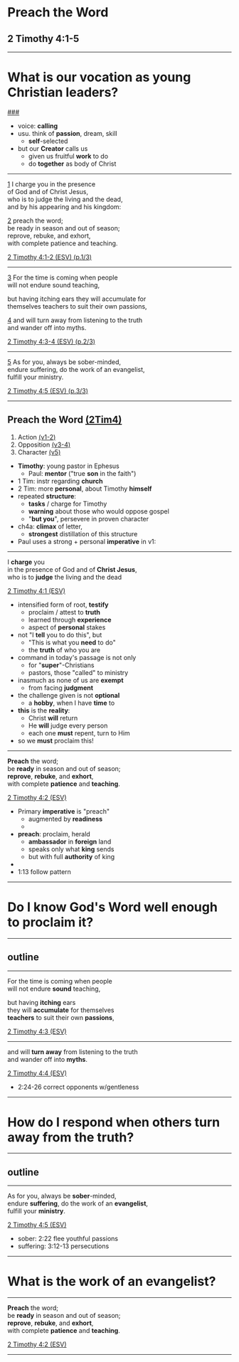 <!-- .slide: <%= bg("unsplash-Jztmx9yqjBw-stars.jpg") %> id="title" -->
# Preach the Word
## 2 Timothy 4:1-5

---
<!-- .slide: data-background="white" -->
# What is our **vocation** as young Christian **leaders**?

[###](#/outline "secret")

>>>
+ voice: **calling**
+ usu. think of **passion**, dream, skill
  + **self**-selected
+ but our **Creator** calls us
  + given us fruitful **work** to do
  + do **together** as body of Christ

---
[1](# "ref")
I charge you in the presence <br>
of God and of Christ Jesus, <br>
who is to judge the living and the dead, <br>
and by his appearing and his kingdom: 

[2](# "ref")
preach the word; <br>
be ready in season and out of season; <br>
reprove, rebuke, and exhort, <br>
with complete patience and teaching. 

[2 Timothy 4:1-2 (ESV) (p.1/3)](# "ref")

---
[3](# "ref")
For the time is coming when people <br>
will not endure sound teaching,

but having itching ears they will accumulate for <br>
themselves teachers to suit their own passions, 

[4](# "ref")
and will turn away from listening to the truth <br>
and wander off into myths. 

[2 Timothy 4:3-4 (ESV) (p.2/3)](# "ref")

---
[5](# "ref")
As for you, always be sober-minded, <br>
endure suffering, do the work of an evangelist, <br>
fulfill your ministry.

[2 Timothy 4:5 (ESV) (p.3/3)](# "ref")

---
<!-- .slide: <%= bg("unsplash-Jztmx9yqjBw-stars.jpg") %> id="outline" class="outline" -->
## Preach the Word [(2Tim4)](# "ref")
1. Action [(v1-2)](# "ref")
1. Opposition [(v3-4)](# "ref")
1. Character [(v5)](# "ref")

>>>
+ **Timothy**: young pastor in Ephesus
  + Paul: **mentor** ("true **son** in the faith")
+ 1 Tim: instr regarding **church**
+ 2 Tim: more **personal**, about Timothy **himself**
+ repeated **structure**:
  + **tasks** / charge for Timothy
  + **warning** about those who would oppose gospel
  + "**but you**", persevere in proven character
+ ch4a: **climax** of letter, 
  + **strongest** distillation of this structure
+ Paul uses a strong + personal **imperative** in v1:

---
I **charge** you <br>
in the presence of God and of **Christ Jesus**, <br>
who is to **judge** the living and the dead

[2 Timothy 4:1 (ESV)](# "ref")

>>>
+ intensified form of root, **testify**
  + proclaim / attest to **truth**
  + learned through **experience**
  + aspect of **personal** stakes
+ not "I **tell** you to do this", but
  + "This is what you **need** to do"
  + the **truth** of who you are
+ command in today's passage is not only
  + for "**super**"-Christians
  + pastors, those "called" to ministry
+ inasmuch as none of us are **exempt**
  + from facing **judgment**
+ the challenge given is not **optional**
  + a **hobby**, when I have **time** to
+ **this** is the **reality**:
  + Christ **will** return
  + He **will** judge every person
  + each one **must** repent, turn to Him
+ so we **must** proclaim this!

---
**Preach** the word; <br>
be **ready** in season and out of season; <br>
**reprove**, **rebuke**, and **exhort**, <br>
with complete **patience** and **teaching**. 

[2 Timothy 4:2 (ESV)](# "ref")

>>>
+ Primary **imperative** is "preach"
  + augmented by **readiness**
  + 
+ **preach**: proclaim, herald
  + **ambassador** in **foreign** land
  + speaks only what **king** sends
  + but with full **authority** of king
+ 
+ 1:13 follow pattern

---
<!-- .slide: data-background="white" -->
# Do I **know** God's Word well enough to **proclaim** it?

---
## outline

---
For the time is coming when people <br>
will not endure **sound** teaching,

but having **itching** ears <br>
they will **accumulate** for themselves <br>
**teachers** to suit their own **passions**, 

[2 Timothy 4:3 (ESV)](# "ref")

---
and will **turn away** from listening to the truth <br>
and wander off into **myths**. 

[2 Timothy 4:4 (ESV)](# "ref")

>>>
+ 2:24-26 correct opponents w/gentleness

---
<!-- .slide: data-background="white" -->
# How do I **respond** when others **turn away** from the truth?

---
## outline

---
As for you, always be **sober**-minded, <br>
endure **suffering**, do the work of an **evangelist**, <br>
fulfill your **ministry**.

[2 Timothy 4:5 (ESV)](# "ref")

>>>
+ sober: 2:22 flee youthful passions
+ suffering: 3:12-13 persecutions 

---
<!-- .slide: data-background="white" -->
# What is the work of an **evangelist**?

---
<!-- .slide: <%= bg("unsplash-Jztmx9yqjBw-stars.jpg") %> -->
**Preach** the word; <br>
be **ready** in season and out of season; <br>
**reprove**, **rebuke**, and **exhort**, <br>
with complete **patience** and **teaching**. 

[2 Timothy 4:2 (ESV)](# "ref")

---
<!-- .slide: <%= bg("unsplash-Jztmx9yqjBw-stars.jpg") %> class="empty" -->
